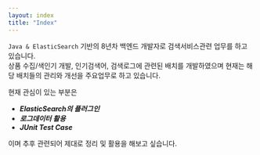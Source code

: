 ```yaml
---
layout: index
title: "Index"
---
```


`Java & ElasticSearch` 기반의 8년차 백엔드 개발자로 검색서비스관련 업무를 하고 있습니다.  
상품 수집/색인기 개발, 인기검색어, 검색로그에 관련된 배치를 개발하였으며 
현재는 해당 배치들의 관리와 개선을 주요업무로 하고 있습니다.

현재 관심이 있는 부분은
* _**ElasticSearch의 플러그인**_
* _**로그데이터 활용**_
* _**JUnit Test Case**_  

이며 추후 관련되어 제대로 정리 및 활용을 해보고 싶습니다.